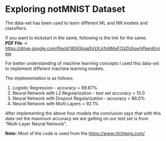 # Exploring notMNIST Dataset
The data-set has been used to learn different ML and NN models and classifiers.<br>

If you want to kickstart in the same, following is the link for the same.<br>
<strong>PDF File</strong> -> https://drive.google.com/file/d/18SIGbga5VzXJrfoMAsFOzDUhayhPken6/view

For better understanding of machine learning concepts I used this data-set to implement different machine learning models.<br>

The implementation is as follows:<br>
1. Logistic Regression - accuracy = 89.67%<br>
2. Neural Network with L2 Regularization - test set accuracy = 10.0<br>
3. Neural Network with Dropout Regularization - accuracy = 86.0%<br>
4. Neural Network with Multi Layers = 92.1%<br>

After implementing the above four models the conclusion says that with this data-set the maximum accuracy we are getting on our test set is from “Multi-Layer Neural Network”.

<strong>Note:</strong> Most of the code is used from the https://www.ritchieng.com/<br>
